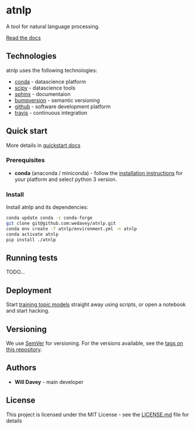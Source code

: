 # atnlp


A tool for natural language processing.

[Read the docs](https://wedavey.github.io/atnlp/)

## Technologies

atnlp uses the following technologies: 

- [conda](https://www.anaconda.com/) - datascience platform 
- [scipy](https://www.scipy.org/) - datascience tools
- [sphinx](http://www.sphinx-doc.org/en/master/) - documentaion
- [bumpversion](https://github.com/peritus/bumpversion) - semantic versioning 
- [github](https://github.com/) - software development platform 
- [travis](https://travis-ci.org/wedavey/atnlp) - continuous integration 
 


## Quick start
More details in [quickstart docs](https://wedavey.github.io/atnlp/quickstart.html)

### Prerequisites 

- **conda** (anaconda / miniconda) - follow the 
[installation instructions](https://conda.io/docs/user-guide/install/index.html) 
for your platform and select python 3 version.


### Install 
 
Install atnlp and its dependencies: 
```bash
conda update conda -c conda-forge
git clone git@github.com:wedavey/atnlp.git
conda env create -f atnlp/environment.yml -n atnlp
conda activate atnlp
pip install ./atnlp
```

## Running tests

TODO...


## Deployment 

Start [training topic models](https://wedavey.github.io/atnlp/topiclabel.html) straight away using scripts, or open a notebook and start hacking.


## Versioning

We use [SemVer](https://semver.org/) for versioning. For the versions available, see the [tags on this repository](https://github.com/wedavey/atnlp/tags). 

## Authors

- **Will Davey** - main developer

## License

This project is licensed under the MIT License - see the [LICENSE.md](LICENSE.md) file for details
